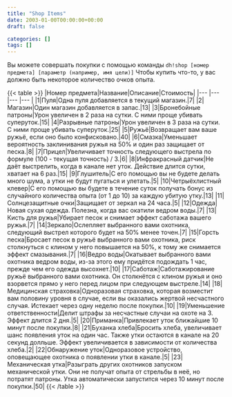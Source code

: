 ```yaml
---
title: "Shop Items"
date: 2003-01-00T00:00:00+00:00
draft: false

categories: []
tags: []
---
```


Вы можете совершать покупки с помощью команды `dh!shop [номер предмета] [параметр (например, имя цели)]`
Чтобы купить что-то, у вас должно быть некоторое количество очков опыта.

{{< table >}}
|Номер предмета|Название|Описание|Стоимость|
|--- |--- |--- |--- |
|1|Пуля|Одна пуля добавляется в текущий магазин.|7|
|2|Магазин|Один магазин добавляется в запас.|13|
|3|Бронебойные патроны|Урон увеличен в 2 раза на сутки. С ними проще убивать суперуток.|15|
|4|Разрывные патроны|Урон увеличен в 3 раза на сутки. С ними проще убивать суперуток.|25|
|5|Ружьё|Возвращает вам ваше ружьё, если оно было конфисковано.|40|
|6|Смазка|Уменьшает вероятность заклинивания ружья на 50% и один раз защищает от песка.|8|
|7|Прицел|Увеличивает точность следующего выстрела по формуле (100 - текущая точность) / 3.|6|
|8|Инфракрасный датчик|Не даёт выстрелить, когда в канале нет уток. Действие длится сутки, хватает на 6 раз.|15|
|9|Глушитель|С его помощью вы не будете делать много шума, а утки не будут пугаться и улетать.|5|
|10|Четрыёхлистный клевер|С его помощью вы будете в течение суток получать бонус из случайного количества опыта (от 1 до 10) за каждую убитую утку.|13|
|11|Солнцезащитные очки|Защищает от зеркал на 24 часа.|5|
|12|Одежда|Новая сухая одежда. Полезна, когда вас окатили ведром воды.|7|
|13|Кисть для ружья|Убирает песок и снимает эффект саботажа вашего ружья.|7|
|14|Зеркало|Ослепляет выбранного вами охотника, следующий выстрел которого будет на 50% менее точен.|7|
|15|Горсть песка|Бросает песок в ружьё выбранного вами охотника, риск столкнуться с клином у него повышается на 50%, к тому же снимается эффект смазывания.|7|
|16|Ведро воды|Окатывает выбранного вами охотника ведром воды, из-за этого ему придётся подождать 1 час, прежде чем его одежда высохнет.|10|
|17|Саботаж|Саботажирование ружьё выбранного вами охотника. Он столкнётся с клином ружья и оно взорвется прямо у него перед лицом при следующем выстреле.|14|
|18|Медицинская страховка|Одноразовая страховка, которая возместит вам половину уровня в случае, если вы оказались жертвой несчастного случая. Истекает через одну неделю после покупки.|10|
|19|Уменьшение ответственности|Делит штрафы за несчастные случаи на охоте на 3. Эффект длится 2 дня.|5|
|20|Приманка|Привлекает уток ближайшие 10 минут после покупки.|8|
|21|Буханка хлеба|Бросить хлеба, увеличивает шанс появления уток на один час. Также утки остаются в канале на 20 секунд долльше. Эффект увеличивается в зависимости от количества хлеба.|2|
|22|Обнаружение уток|Одноразовое устройство, оповещающее охотника о появлении утки в канале.|5|
|23|Механическая утка|Разыграть других охотников запуском механической утки. Они не получат опыта от стрельбы в неё, но потратят патроны. Утка автоматически запустится через 10 минут после покупки.|50|
{{< /table >}}
